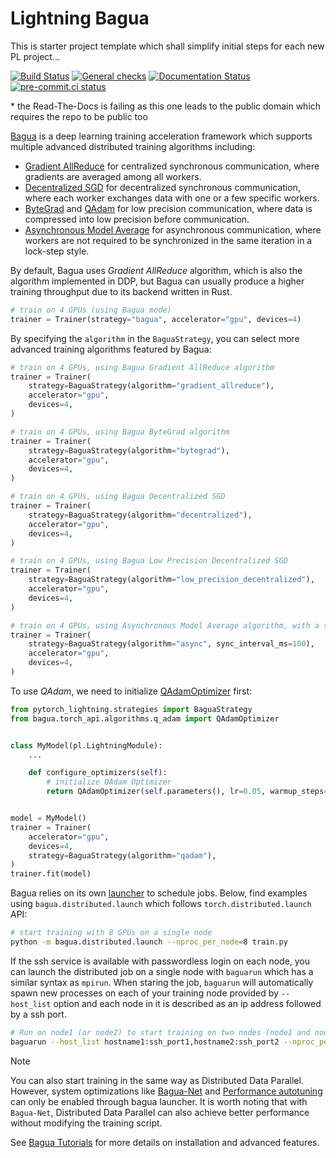 # Lightning Bagua

This is starter project template which shall simplify initial steps for each new PL project...

[![Build Status](https://dev.azure.com/Lightning-AI/compatibility/_apis/build/status/Lightning-AI.lightning-Bagua?branchName=main)](https://dev.azure.com/Lightning-AI/compatibility/_build/latest?definitionId=47&branchName=main)
[![General checks](https://github.com/Lightning-AI/lightning-Bagua/actions/workflows/ci-checks.yml/badge.svg?event=push)](https://github.com/Lightning-AI/lightning-Bagua/actions/workflows/ci-checks.yml)
[![Documentation Status](https://readthedocs.org/projects/lightning-Bagua/badge/?version=latest)](https://lightning-Bagua.readthedocs.io/en/latest/?badge=latest)
[![pre-commit.ci status](https://results.pre-commit.ci/badge/github/Lightning-AI/lightning-Bagua/main.svg?badge_token=mqheL1-cTn-280Vx4cJUdg)](https://results.pre-commit.ci/latest/github/Lightning-AI/lightning-Bagua/main?badge_token=mqheL1-cTn-280Vx4cJUdg)

\* the Read-The-Docs is failing as this one leads to the public domain which requires the repo to be public too

[Bagua](https://github.com/BaguaSys/bagua) is a deep learning training acceleration framework which supports multiple advanced distributed
training algorithms including:

- [Gradient AllReduce](https://tutorials.baguasys.com/algorithms/gradient-allreduce) for centralized synchronous communication, where gradients are averaged among all workers.
- [Decentralized SGD](https://tutorials.baguasys.com/algorithms/decentralized) for decentralized synchronous communication, where each worker exchanges data with one or a few specific workers.
- [ByteGrad](https://tutorials.baguasys.com/algorithms/bytegrad) and [QAdam](https://tutorials.baguasys.com/algorithms/q-adam) for low precision communication, where data is compressed into low precision  before communication.
- [Asynchronous Model Average](https://tutorials.baguasys.com/algorithms/async-model-average) for asynchronous communication, where workers are not required to be  synchronized in the same iteration in a lock-step style.

By default, Bagua uses *Gradient AllReduce* algorithm, which is also the algorithm implemented in DDP, but Bagua can usually produce a higher training throughput due to its backend written in Rust.

```python
# train on 4 GPUs (using Bagua mode)
trainer = Trainer(strategy="bagua", accelerator="gpu", devices=4)
```

By specifying the `algorithm` in the `BaguaStrategy`, you can select more advanced training algorithms featured by Bagua:

```python
# train on 4 GPUs, using Bagua Gradient AllReduce algorithm
trainer = Trainer(
    strategy=BaguaStrategy(algorithm="gradient_allreduce"),
    accelerator="gpu",
    devices=4,
)

# train on 4 GPUs, using Bagua ByteGrad algorithm
trainer = Trainer(
    strategy=BaguaStrategy(algorithm="bytegrad"),
    accelerator="gpu",
    devices=4,
)

# train on 4 GPUs, using Bagua Decentralized SGD
trainer = Trainer(
    strategy=BaguaStrategy(algorithm="decentralized"),
    accelerator="gpu",
    devices=4,
)

# train on 4 GPUs, using Bagua Low Precision Decentralized SGD
trainer = Trainer(
    strategy=BaguaStrategy(algorithm="low_precision_decentralized"),
    accelerator="gpu",
    devices=4,
)

# train on 4 GPUs, using Asynchronous Model Average algorithm, with a synchronization interval of 100ms
trainer = Trainer(
    strategy=BaguaStrategy(algorithm="async", sync_interval_ms=100),
    accelerator="gpu",
    devices=4,
)
```

To use *QAdam*, we need to initialize [QAdamOptimizer](https://bagua.readthedocs.io/en/latest/autoapi/bagua/torch_api/algorithms/q_adam/index.html#bagua.torch_api.algorithms.q_adam.QAdamOptimizer) first:

```python
from pytorch_lightning.strategies import BaguaStrategy
from bagua.torch_api.algorithms.q_adam import QAdamOptimizer


class MyModel(pl.LightningModule):
    ...

    def configure_optimizers(self):
        # initialize QAdam Optimizer
        return QAdamOptimizer(self.parameters(), lr=0.05, warmup_steps=100)


model = MyModel()
trainer = Trainer(
    accelerator="gpu",
    devices=4,
    strategy=BaguaStrategy(algorithm="qadam"),
)
trainer.fit(model)
```

Bagua relies on its own [launcher](https://tutorials.baguasys.com/getting-started/#launch-job) to schedule jobs. Below, find examples using `bagua.distributed.launch` which follows `torch.distributed.launch` API:

```bash
# start training with 8 GPUs on a single node
python -m bagua.distributed.launch --nproc_per_node=8 train.py
```

If the ssh service is available with passwordless login on each node, you can launch the distributed job on a single node with `baguarun` which has a similar syntax as `mpirun`. When staring the job, `baguarun` will automatically spawn new processes on each of your training node provided by `--host_list` option and each node in it is described as an ip address followed by a ssh port.

```bash
# Run on node1 (or node2) to start training on two nodes (node1 and node2), 8 GPUs per node
baguarun --host_list hostname1:ssh_port1,hostname2:ssh_port2 --nproc_per_node=8 --master_port=port1 train.py
```

Note

You can also start training in the same way as Distributed Data Parallel. However, system optimizations like [Bagua-Net](https://tutorials.baguasys.com/more-optimizations/bagua-net) and [Performance autotuning](https://tutorials.baguasys.com/performance-autotuning/) can only be enabled through bagua launcher. It is worth noting that with `Bagua-Net`, Distributed Data Parallel can also achieve better performance without modifying the training script.

See [Bagua Tutorials](https://tutorials.baguasys.com/) for more details on installation and advanced features.

